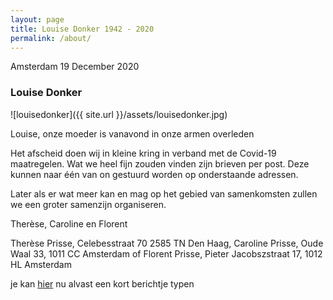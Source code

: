 ```yaml
---
layout: page
title: Louise Donker 1942 - 2020
permalink: /about/
---
```


Amsterdam 19 December 2020

### Louise Donker

![louisedonker]({{ site.url }}/assets/louisedonker.jpg)  

Louise, onze moeder is vanavond in onze armen overleden

Het afscheid doen wij in kleine kring in verband met de Covid-19 maatregelen.
Wat we heel fijn zouden vinden zijn brieven per post.
Deze kunnen naar één van on gestuurd worden op onderstaande adressen.

Later als er wat meer kan en mag op het gebied van samenkomsten zullen we een groter samenzijn organiseren.

Therèse, Caroline en Florent

Therèse Prisse, Celebesstraat 70 2585 TN Den Haag,
Caroline Prisse, Oude Waal 33, 1011 CC Amsterdam of
Florent Prisse, Pieter Jacobszstraat 17, 1012 HL Amsterdam

je kan [hier](https://prisse.nl/talktome/) nu alvast een kort berichtje typen
